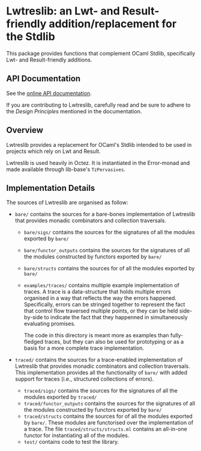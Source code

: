 # Lwtreslib: an Lwt- and Result-friendly addition/replacement for the Stdlib

This package provides functions that complement OCaml Stdlib, specifically Lwt-
and Result-friendly additions.

## API Documentation

See the [online API documentation](https://tezos.gitlab.io/api/odoc/_html/tezos-lwt-result-stdlib/index.html).

If you are contributing to Lwtreslib, carefully read and be sure to adhere to the *Design Principles* mentioned in the documentation.

## Overview

Lwtreslib provides a replacement for OCaml's Stdlib intended to be used in
projects which rely on Lwt and Result.

Lwtreslib is used heavily in Octez. It is instantiated in the Error-monad and
made available through lib-base's `TzPervasives`.

## Implementation Details

The sources of Lwtreslib are organised as follow:

- `bare/` contains the sources for a bare-bones implementation of Lwtreslib that
provides monadic combinators and collection traversals.

    - `bare/sigs/` contains the sources for the signatures of all the modules
      exported by `bare/`
    - `bare/functor_outputs` contains the sources for the signatures of all the
      modules constructed by functors exported by `bare/`
    - `bare/structs` contains the sources for of all the modules exported by
      `bare/`
    - `examples/traces/` contains multiple example implementation of traces. A
      trace is a data-structure that holds multiple errors organised in a way
      that reflects the way the errors happened. Specifically, errors can be
      stringed together to represent the fact that control flow traversed multiple
      points, or they can be held side-by-side to indicate the fact that they
      happenned in simultaneously evaluating promises.

      The code in this directory is meant more as examples than fully-fledged
      traces, but they can also be used for prototyping or as a basis for a more
      complete trace implementation.

- `traced/` contains the sources for a trace-enabled implementation of Lwtreslib
  that provides monadic combinators and collection traversals. This
  implementation provides all the functionality of `bare/` with added support
  for traces (i.e., structured collections of errors).

    - `traced/sigs/` contains the sources for the signatures of all the modules
      exported by `traced/`
    - `traced/functor_outputs` contains the sources for the signatures of all
      the modules constructed by functors exported by `bare/`
    - `traced/structs` contains the sources for of all the modules exported by
      `bare/`. These modules are functorised over the implementation of a trace.
      The file `traced/structs/structs.ml` contains an all-in-one functor for
      instantiating all of the modules.
    - `test/` contains code to test the library.

